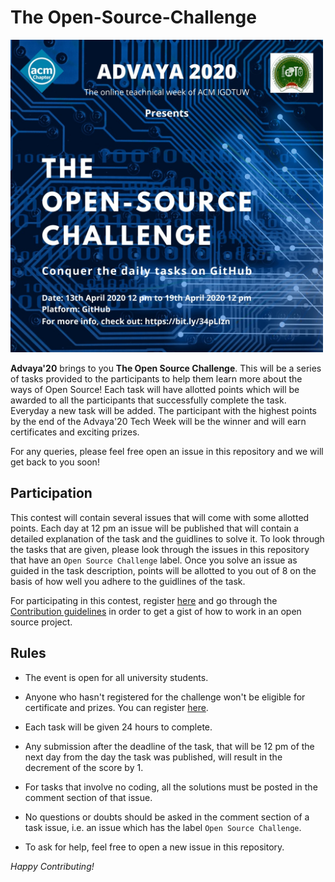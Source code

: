 # The Open-Source-Challenge 

<img src="public/img/Poster.jpeg" height="500" width="500" >

**Advaya'20** brings to you **The Open Source Challenge**. This will be a series of tasks provided to the participants to help them learn more about the ways of Open Source! Each task will have allotted points which will be awarded to all the participants that successfully complete the task. Everyday a new task will be added. The participant with the highest points by the end of the Advaya'20 Tech Week will be the winner and will earn certificates and exciting prizes. 

For any queries, please feel free open an issue in this repository and we will get back to you soon!

## Participation

This contest will contain several issues that will come with some allotted points. Each day at 12 pm an issue will be published that will contain a detailed explanation of the task and the guidlines to solve it. To look through the tasks that are given, please look through the issues in this repository that have an `Open Source Challenge` label. Once you solve an issue as guided in the task description, points will be allotted to you out of 8 on the basis of how well you adhere to the guidlines of the task.

For participating in this contest, register [here](https://bit.ly/3c3lNQY) and go through the [Contribution guidelines](https://github.com/ACM-IGDTUW/Open-Source-Challenge/blob/master/CONTRIBUTION.md) in order to get a gist of how to work in an open source project.

## Rules

-   The event is open for all university students.

-   Anyone who hasn't registered for the challenge won't be eligible for certificate and prizes. You can register [here](https://forms.gle/gPJCGdnrufyX2KvW7).

-   Each task will be given 24 hours to complete. 
    
-   Any submission after the deadline of the task, that will be 12 pm of the next day from the day the task was published, will result in the decrement of the score by 1.

-   For tasks that involve no coding, all the solutions must be posted in the comment section of that issue. 

-   No questions or doubts should be asked in the comment section of a task issue, i.e. an issue which has the label `Open Source Challenge`.
    
-   To ask for help, feel free to open a new issue in this repository.

*Happy Contributing!*

